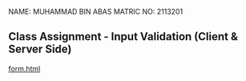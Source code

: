 NAME: MUHAMMAD BIN ABAS
MATRIC NO: 2113201

## Class Assignment - Input Validation (Client & Server Side)

[form.html](form-html)

